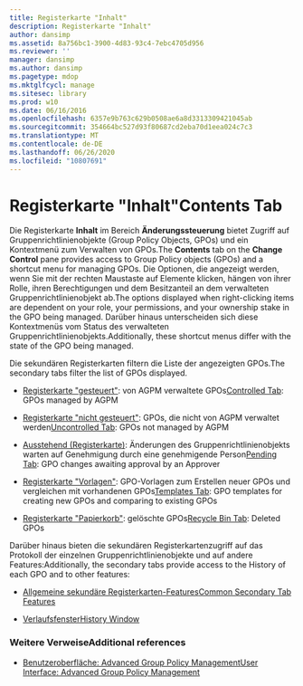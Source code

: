 ```yaml
---
title: Registerkarte "Inhalt"
description: Registerkarte "Inhalt"
author: dansimp
ms.assetid: 8a756bc1-3900-4d83-93c4-7ebc4705d956
ms.reviewer: ''
manager: dansimp
ms.author: dansimp
ms.pagetype: mdop
ms.mktglfcycl: manage
ms.sitesec: library
ms.prod: w10
ms.date: 06/16/2016
ms.openlocfilehash: 6357e9b763c629b0508ae6a8d3313309421045ab
ms.sourcegitcommit: 354664bc527d93f80687cd2eba70d1eea024c7c3
ms.translationtype: MT
ms.contentlocale: de-DE
ms.lasthandoff: 06/26/2020
ms.locfileid: "10807691"
---
```

# <span data-ttu-id="d8017-103">Registerkarte "Inhalt"</span><span class="sxs-lookup"><span data-stu-id="d8017-103">Contents Tab</span></span>


<span data-ttu-id="d8017-104">Die Registerkarte **Inhalt** im Bereich **Änderungssteuerung** bietet Zugriff auf Gruppenrichtlinienobjekte (Group Policy Objects, GPOs) und ein Kontextmenü zum Verwalten von GPOs.</span><span class="sxs-lookup"><span data-stu-id="d8017-104">The **Contents** tab on the **Change Control** pane provides access to Group Policy objects (GPOs) and a shortcut menu for managing GPOs.</span></span> <span data-ttu-id="d8017-105">Die Optionen, die angezeigt werden, wenn Sie mit der rechten Maustaste auf Elemente klicken, hängen von ihrer Rolle, ihren Berechtigungen und dem Besitzanteil an dem verwalteten Gruppenrichtlinienobjekt ab.</span><span class="sxs-lookup"><span data-stu-id="d8017-105">The options displayed when right-clicking items are dependent on your role, your permissions, and your ownership stake in the GPO being managed.</span></span> <span data-ttu-id="d8017-106">Darüber hinaus unterscheiden sich diese Kontextmenüs vom Status des verwalteten Gruppenrichtlinienobjekts.</span><span class="sxs-lookup"><span data-stu-id="d8017-106">Additionally, these shortcut menus differ with the state of the GPO being managed.</span></span>

<span data-ttu-id="d8017-107">Die sekundären Registerkarten filtern die Liste der angezeigten GPOs.</span><span class="sxs-lookup"><span data-stu-id="d8017-107">The secondary tabs filter the list of GPOs displayed.</span></span>

-   <span data-ttu-id="d8017-108">[Registerkarte "gesteuert"](controlled-tab.md): von AGPM verwaltete GPOs</span><span class="sxs-lookup"><span data-stu-id="d8017-108">[Controlled Tab](controlled-tab.md): GPOs managed by AGPM</span></span>

-   <span data-ttu-id="d8017-109">[Registerkarte "nicht gesteuert"](uncontrolled-tab.md): GPOs, die nicht von AGPM verwaltet werden</span><span class="sxs-lookup"><span data-stu-id="d8017-109">[Uncontrolled Tab](uncontrolled-tab.md): GPOs not managed by AGPM</span></span>

-   <span data-ttu-id="d8017-110">[Ausstehend (Registerkarte)](pending-tab.md): Änderungen des Gruppenrichtlinienobjekts warten auf Genehmigung durch eine genehmigende Person</span><span class="sxs-lookup"><span data-stu-id="d8017-110">[Pending Tab](pending-tab.md): GPO changes awaiting approval by an Approver</span></span>

-   <span data-ttu-id="d8017-111">[Registerkarte "Vorlagen"](templates-tab.md): GPO-Vorlagen zum Erstellen neuer GPOs und vergleichen mit vorhandenen GPOs</span><span class="sxs-lookup"><span data-stu-id="d8017-111">[Templates Tab](templates-tab.md): GPO templates for creating new GPOs and comparing to existing GPOs</span></span>

-   <span data-ttu-id="d8017-112">[Registerkarte "Papierkorb"](recycle-bin-tab.md): gelöschte GPOs</span><span class="sxs-lookup"><span data-stu-id="d8017-112">[Recycle Bin Tab](recycle-bin-tab.md): Deleted GPOs</span></span>

<span data-ttu-id="d8017-113">Darüber hinaus bieten die sekundären Registerkartenzugriff auf das Protokoll der einzelnen Gruppenrichtlinienobjekte und auf andere Features:</span><span class="sxs-lookup"><span data-stu-id="d8017-113">Additionally, the secondary tabs provide access to the History of each GPO and to other features:</span></span>

-   [<span data-ttu-id="d8017-114">Allgemeine sekundäre Registerkarten-Features</span><span class="sxs-lookup"><span data-stu-id="d8017-114">Common Secondary Tab Features</span></span>](common-secondary-tab-features.md)

-   [<span data-ttu-id="d8017-115">Verlaufsfenster</span><span class="sxs-lookup"><span data-stu-id="d8017-115">History Window</span></span>](history-window.md)

### <span data-ttu-id="d8017-116">Weitere Verweise</span><span class="sxs-lookup"><span data-stu-id="d8017-116">Additional references</span></span>

-   [<span data-ttu-id="d8017-117">Benutzeroberfläche: Advanced Group Policy Management</span><span class="sxs-lookup"><span data-stu-id="d8017-117">User Interface: Advanced Group Policy Management</span></span>](user-interface-advanced-group-policy-management.md)

 

 





